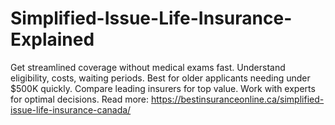 # Simplified-Issue-Life-Insurance-Explained
Get streamlined coverage without medical exams fast. Understand eligibility, costs, waiting periods. Best for older applicants needing under $500K quickly. Compare leading insurers for top value. Work with experts for optimal decisions.  Read more: https://bestinsuranceonline.ca/simplified-issue-life-insurance-canada/
